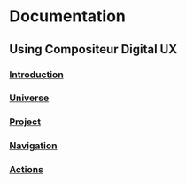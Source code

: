 # Documentation

## Using Compositeur Digital UX

### [Introduction](introduction.md)

### [Universe](universe.md)

### [Project](project_concept.md)

### [Navigation](navigation.md)

### [Actions](actions.md)
